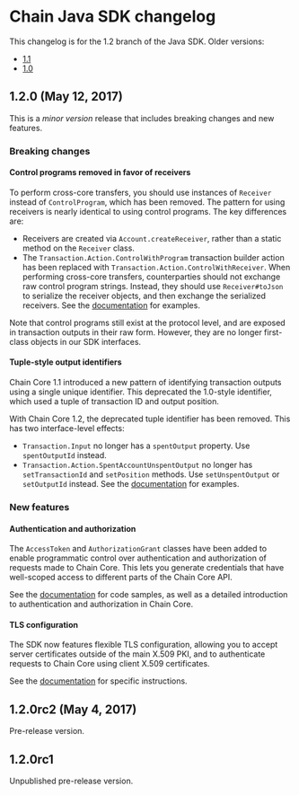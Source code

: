 # Chain Java SDK changelog

This changelog is for the 1.2 branch of the Java SDK. Older versions:

- [1.1](https://github.com/chain/chain/blob/1.1-stable/sdk/java/CHANGELOG.md)
- [1.0](https://github.com/chain/chain/blob/1.0-stable/sdk/java/CHANGELOG.md)

## 1.2.0 (May 12, 2017)

This is a _minor version_ release that includes breaking changes and new features.

### Breaking changes

#### Control programs removed in favor of receivers

To perform cross-core transfers, you should use instances of `Receiver` instead of `ControlProgram`, which has been removed. The pattern for using receivers is nearly identical to using control programs. The key differences are:

- Receivers are created via `Account.createReceiver`, rather than a static method on the `Receiver` class.
- The `Transaction.Action.ControlWithProgram` transaction builder action has been replaced with `Transaction.Action.ControlWithReceiver`. When performing cross-core transfers, counterparties should not exchange raw control program strings. Instead, they should use `Receiver#toJson` to serialize the receiver objects, and then exchange the serialized receivers. See the [documentation](https://chain.com/docs/1.2/core/build-applications/transaction-basics#between-two-chain-cores) for examples.

Note that control programs still exist at the protocol level, and are exposed in transaction outputs in their raw form. However, they are no longer first-class objects in our SDK interfaces.

#### Tuple-style output identifiers

Chain Core 1.1 introduced a new pattern of identifying transaction outputs using a single unique identifier. This deprecated the 1.0-style identifier, which used a tuple of transaction ID and output position.

With Chain Core 1.2, the deprecated tuple identifier has been removed. This has two interface-level effects:

- `Transaction.Input` no longer has a `spentOutput` property. Use `spentOutputId` instead.
- `Transaction.Action.SpentAccountUnspentOutput` no longer has `setTransactionId` and `setPosition` methods. Use `setUnspentOutput` or `setOutputId` instead. See the [documentation](https://chain.com/docs/1.2/core/build-applications/unspent-outputs#spend-unspent-outputs) for examples.

### New features

#### Authentication and authorization

The `AccessToken` and `AuthorizationGrant` classes have been added to enable programmatic control over authentication and authorization of requests made to Chain Core. This lets you generate credentials that have well-scoped access to different parts of the Chain Core API.

See the [documentation](https://chain.com/docs/1.2/core/learn-more/authentication-and-authorization) for code samples, as well as a detailed introduction to authentication and authorization in Chain Core.

#### TLS configuration

The SDK now features flexible TLS configuration, allowing you to accept server certificates outside of the main X.509 PKI, and to authenticate requests to Chain Core using client X.509 certificates.

See the [documentation](https://chain.com/docs/1.2/core/learn-more/mutual-tls-auth) for specific instructions.

## 1.2.0rc2 (May 4, 2017)

Pre-release version.

## 1.2.0rc1

Unpublished pre-release version.

